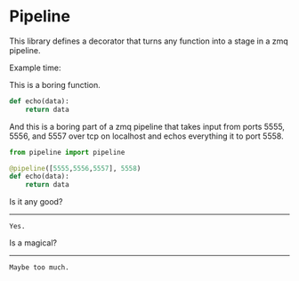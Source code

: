 Pipeline
========

This library defines a decorator that turns any function into a stage in a zmq
pipeline.

Example time:

This is a boring function.

```python
def echo(data):
    return data
```

And this is a boring part of a zmq pipeline that takes input from ports 5555,
5556, and 5557 over tcp on localhost and echos everything it to port 5558.

```python
from pipeline import pipeline

@pipeline([5555,5556,5557], 5558)
def echo(data):
    return data
```

Is it any good?
_______________
    Yes.

Is a magical?
_____________
    Maybe too much.

